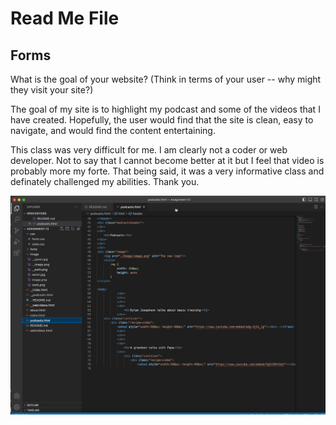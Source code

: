 # Read Me File

## Forms
What is the goal of your website? (Think in terms of your user -- why might they visit your site?)

The goal of my site is to highlight my podcast and some of the videos that I have created. Hopefully, the user would find that the site is clean, easy to navigate, and would find the content entertaining. 

This class was very difficult for me.  I am clearly not a coder or web developer.  Not to say that I cannot become better at it but I feel that video is probably more my forte. That being said, it was a very informative class and definately challenged my abilities. Thank you. 

![Screenshot](./Image/work.png)
